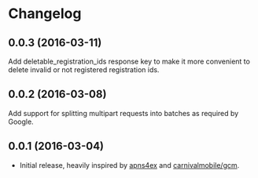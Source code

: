 # Changelog

## 0.0.3 (2016-03-11)

Add deletable_registration_ids response key to make it more convenient to
delete invalid or not registered registration ids.

## 0.0.2 (2016-03-08)

Add support for splitting multipart requests into batches as required by Google.

## 0.0.1 (2016-03-04)

* Initial release, heavily inspired by [apns4ex](https://github.com/chvanikoff/apns4ex) and [carnivalmobile/gcm](https://github.com/carnivalmobile/gcm).
